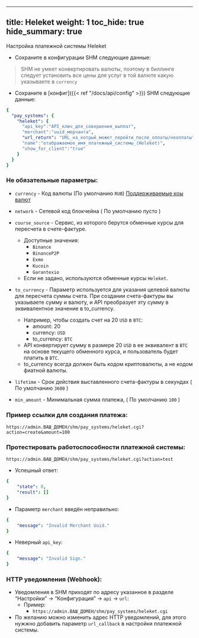 
---
title: Heleket
weight: 1
toc_hide: true
hide_summary: true
---

Настройка платежной системы Heleket

- Сохраните в конфигурации SHM следующие данные:

> SHM не умеет конвертировать валюты, поэтому в биллинге следует установить все цены для услуг в той валюте какую указываете в `currency`

* Сохраните в [конфиг]({{< ref "/docs/api/config" >}}) SHM следующие данные:
```yaml
{
  "pay_systems": {
    "heleket": {
      "api_key":"API_ключ_для_совершения_выплат",
      "merchant":"uuid_мерчанта",
      "url_return": "URL_на_котрый_может_перейти_после_оплаты/неоплаты",
      "name":"отабражаемое_имя_платежный_системы_(Heleket)",
      "show_for_client":"true"
    }
  }
}
```
### Не обязательные параметры:

- `currency` - Код валюты (По умолчанию `RUB`) [Поддерживаемые коы валют](https://doc.heleket.com/ru/other/reference)
- `network` - Сетевой код блокчейна ( По умолчанию пусто )
- `course_source` - Сервис, из которого берутся обменные курсы для пересчета в счете-фактуре.
    - Доступные значения:
        - `Binance`
        - `BinanceP2P`
        - `Exmo`
        - `Kucoin`
        - `Garantexio`
    - Если не задано, используются обменные курсы `Heleket`.
- `to_currency` - Параметр используется для указания целевой валюты для пересчета суммы счета. При создании счета-фактуры вы указываете сумму и валюту, и API преобразует эту сумму в эквивалентное значение в to_currency.

    - Например, чтобы создать счет на 20 `USD` в `BTC`:
        - amount: 20
        - currency: `USD`
        - to_currency: `BTC`
    - API конвертирует сумму в размере 20 `USD` в ее эквивалент в `BTC` на основе текущего обменного курса, и пользователь будет платить в `BTC`.
    - to_currency всегда должен быть кодом криптовалюты, а не кодом фиатной валюты.
- `lifetime` - Срок действия выставленного счета-фактуры в секундах ( По умолчанию `3600` )
- `min_amount` - Минимальная сумма платежа, ( По умолчанию `100` )

### Пример ссылки для создания платежа:

`https://admin.ВАШ_ДОМЕН/shm/pay_systems/heleket.cgi?action=create&amount=100`

### Протестировать работоспособности платежной системы:

`https://admin.ВАШ_ДОМЕН/shm/pay_systems/heleket.cgi?action=test`

- Успешный ответ:
```yaml
{
    "state": 0,
    "result": []
}
```
- Параметр `merchant` введён неправильно:
```yaml
{
    "message": "Invalid Merchant Uuid."
}
```
- Неверный `api_key`:
```yaml
{
    "message": "Invalid Sign."
}
```

### HTTP уведомления (Webhook):

- Уведомления в SHM приходят по адресу указанное в разделе “Настройки” -> “Конфигурация”  -> `api` -> `url`:
    - Пример:
        - `https://admin.ВАШ_ДОМЕН/shm/pay_systems/heleket.cgi`
- По желанию можно изменить адрес HTTP уведомлений, для этого нужжно добавить параметр `url_callback` в настройки платежной системы.
